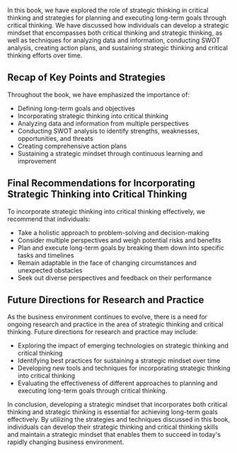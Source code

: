 

In this book, we have explored the role of strategic thinking in critical thinking and strategies for planning and executing long-term goals through critical thinking. We have discussed how individuals can develop a strategic mindset that encompasses both critical thinking and strategic thinking, as well as techniques for analyzing data and information, conducting SWOT analysis, creating action plans, and sustaining strategic thinking and critical thinking efforts over time.

Recap of Key Points and Strategies
----------------------------------

Throughout the book, we have emphasized the importance of:

* Defining long-term goals and objectives
* Incorporating strategic thinking into critical thinking
* Analyzing data and information from multiple perspectives
* Conducting SWOT analysis to identify strengths, weaknesses, opportunities, and threats
* Creating comprehensive action plans
* Sustaining a strategic mindset through continuous learning and improvement

Final Recommendations for Incorporating Strategic Thinking into Critical Thinking
---------------------------------------------------------------------------------

To incorporate strategic thinking into critical thinking effectively, we recommend that individuals:

* Take a holistic approach to problem-solving and decision-making
* Consider multiple perspectives and weigh potential risks and benefits
* Plan and execute long-term goals by breaking them down into specific tasks and timelines
* Remain adaptable in the face of changing circumstances and unexpected obstacles
* Seek out diverse perspectives and feedback on their performance

Future Directions for Research and Practice
-------------------------------------------

As the business environment continues to evolve, there is a need for ongoing research and practice in the area of strategic thinking and critical thinking. Future directions for research and practice may include:

* Exploring the impact of emerging technologies on strategic thinking and critical thinking
* Identifying best practices for sustaining a strategic mindset over time
* Developing new tools and techniques for incorporating strategic thinking into critical thinking
* Evaluating the effectiveness of different approaches to planning and executing long-term goals through critical thinking.

In conclusion, developing a strategic mindset that incorporates both critical thinking and strategic thinking is essential for achieving long-term goals effectively. By utilizing the strategies and techniques discussed in this book, individuals can develop their strategic thinking and critical thinking skills and maintain a strategic mindset that enables them to succeed in today's rapidly changing business environment.